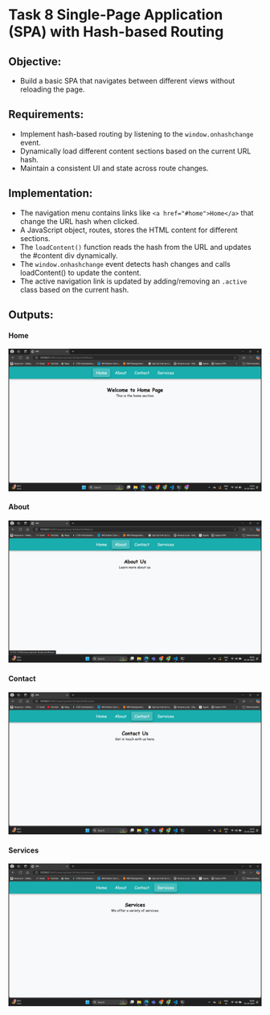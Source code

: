 # Task 8 **Single-Page Application (SPA) with Hash-based Routing**

## **Objective:** 
- Build a basic SPA that navigates between different views without reloading the page.
    
## **Requirements:**
- Implement hash-based routing by listening to the `window.onhashchange` event.
- Dynamically load different content sections based on the current URL hash.
- Maintain a consistent UI and state across route changes.

## **Implementation:**

- The navigation menu contains links like `<a href="#home">Home</a>` that change the URL hash when clicked.
- A JavaScript object, routes, stores the HTML content for different sections.
- The `loadContent()` function reads the hash from the URL and updates the #content div dynamically.
- The `window.onhashchange` event detects hash changes and calls loadContent() to update the content.
- The active navigation link is updated by adding/removing an `.active` class based on the current hash.

## **Outputs:**

#### Home

![Tab](./outputs/home.png)

#### About

![Tab](./outputs/about.png)

#### Contact

![Tab](./outputs/contact.png)

#### Services

![Tab](./outputs/services.png)